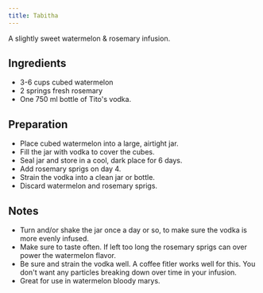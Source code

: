 ```yaml
---
title: Tabitha
---
```


A slightly sweet watermelon & rosemary infusion.


Ingredients
-----------
* 3-6 cups cubed watermelon
* 2 springs fresh rosemary
* One 750 ml bottle of Tito's vodka.


Preparation
-----------

* Place cubed watermelon into a large, airtight jar.
* Fill the jar with vodka to cover the cubes.
* Seal jar and store in a cool, dark place for 6 days.
* Add rosemary sprigs on day 4.
* Strain the vodka into a clean jar or bottle.
* Discard watermelon and rosemary sprigs.


Notes
-----------

* Turn and/or shake the jar once a day or so, to make sure the vodka is more evenly infused.
* Make sure to taste often. If left too long the rosemary sprigs can over power the watermelon flavor.
* Be sure and strain the vodka well. A coffee fitler works well for this. You don't want any particles breaking down over time in your infusion.
* Great for use in watermelon bloody marys.
